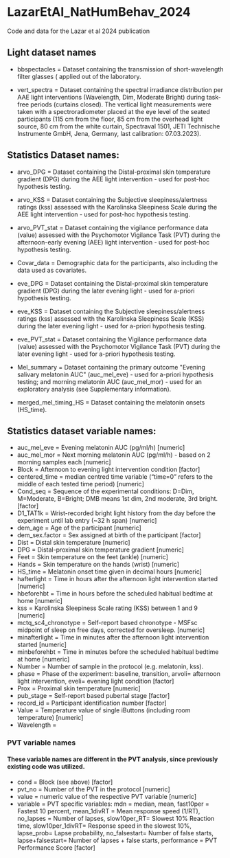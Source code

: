 # LazarEtAl_NatHumBehav_2024
Code and data for the Lazar et al 2024 publication


## Light dataset names

- bbspectacles		= Dataset containing the transmission of short-wavelength filter glasses ( applied out of the laboratory.

- vert_spectra		= Dataset containing the spectral irradiance distribution per AAE light interventions (Wavelength, Dim, Moderate Bright) during 			task-free periods (curtains closed). The vertical light measurements were taken with a spectroradiometer placed at the eye level 			of the seated participants (115 cm from the floor, 85 cm from the overhead light source, 80 cm from the white curtain, Spectraval 			1501, JETI Technische Instrumente GmbH, Jena, Germany, last calibration: 07.03.2023). 

## Statistics Dataset names:

- arvo_DPG		= Dataset containing the Distal-proximal skin temperature gradient (DPG) during the AEE light intervention - used for post-hoc 				hypothesis testing.
- arvo_KSS		= Dataset containing the Subjective sleepiness/alertness ratings (kss) assessed with the Karolinska Sleepiness Scale during the 			AEE light intervention - used for post-hoc hypothesis testing.
- arvo_PVT_stat		= Dataset containing the vigilance performance data (value) assessed with the Psychomotor Vigilance Task (PVT) during the 				afternoon-early evening (AEE) light intervention - used for post-hoc hypothesis testing.
- Covar_data		= Demographic data for the participants, also including the data used as covariates.

- eve_DPG		= Dataset containing the Distal-proximal skin temperature gradient (DPG) during the later evening light - used for a-priori 				hypothesis testing.
- eve_KSS		= Dataset containing the Subjective sleepiness/alertness ratings (kss) assessed with the Karolinska Sleepiness Scale (KSS) during 			the later evening light - used for a-priori hypothesis testing.
- eve_PVT_stat		= Dataset containing the Vigilance performance data (value) assessed with the Psychomotor Vigilance Task (PVT) during the later 			evening light - used for a-priori hypothesis testing.
- Mel_summary		= Dataset containing the primary outcome "Evening salivary melatonin AUC" (auc_mel_eve)  - used for a-priori hypothesis 				testing; and morning melatonin AUC (auc_mel_mor) - used for an exploratory analysis (see Supplementary information). 	
- merged_mel_timing_HS	= Dataset containing the melatonin onsets (HS_time).


## Statistics dataset variable names:

- auc_mel_eve 		= Evening melatonin AUC (pg/ml/h) [numeric]
- auc_mel_mor 		= Next morning melatonin AUC (pg/ml/h) - based on 2 morning samples each [numeric]
- Block 		= Afternoon to evening light intervention condition [factor]
- centered_time		= median centred time variable (“time=0” refers to the middle of each tested time period) [numeric]
- Cond_seq		= Sequence of the experimental conditions: D=Dim, M=Moderate, B=Bright; DMB means 1st dim, 2nd moderate, 3rd bright. [factor]
- D1_TAT1k		= Wrist-recorded bright light history from the day before the experiment until lab entry (~32 h span) [numeric]
- dem_age		= Age of the participant  [numeric]
- dem_sex.factor	= Sex assigned at birth of the participant [factor]
- Dist			= Distal skin temperature  [numeric]
- DPG			= Distal-proximal skin temperature gradient [numeric]
- Feet			= Skin temperature on the feet (ankle) [numeric]
- Hands			= Skin temperature on the hands (wrist) [numeric]
- HS_time		= Melatonin onset time given in decimal hours [numeric]
- hafterlight		= Time in hours after the afternoon light intervention started [numeric]
- hbeforehbt		= Time in hours before the scheduled habitual bedtime at home [numeric]
- kss			= Karolinska Sleepiness Scale rating (KSS) between 1 and 9 [numeric]
- mctq_sc4_chronotype 	= Self-report based chronotype - MSFsc midpoint of sleep on free days, corrected for oversleep. [numeric]
- minafterlight		= Time in minutes after the afternoon light intervention started [numeric]
- minbeforehbt		= Time in minutes before the scheduled habitual bedtime at home [numeric]
- Number		= Number of sample in the protocol (e.g. melatonin, kss).
- phase			= Phase of the experiment: baseline, transition, arvoli= afternoon light intervention, eveli= evening light condition [factor]
- Prox			= Proximal skin temperature  [numeric]
- pub_stage 		= Self-report based pubertal stage [factor]
- record_id 		= Participant identification number [factor]
- Value			= Temperature value of single iButtons (including room temperature) [numeric]
- Wavelength		= 


###  PVT variable names

#### These variable names are different in the PVT analysis, since previously existing code was utilized.

- cond			= Block (see above) [factor]
- pvt_no		= Number of the PVT in the protocol [numeric] 
- value			= numeric value of the respective PVT variable [numeric]
- variable		= PVT specific variables: mdn = median, mean, fast10per = Fastest 10 percent, mean_1divRT = Mean response speed (1/RT), 
			no_lapses = Number of lapses, slow10per_RT= Slowest 10% Reaction time, slow10per_1divRT= Response speed in the slowest 10%, 				lapse_prob= Lapse probability, no_falsestart= Number of false starts, lapse+falsestart= Number of lapses + false starts, 
			performance = PVT Performance Score [factor]
 